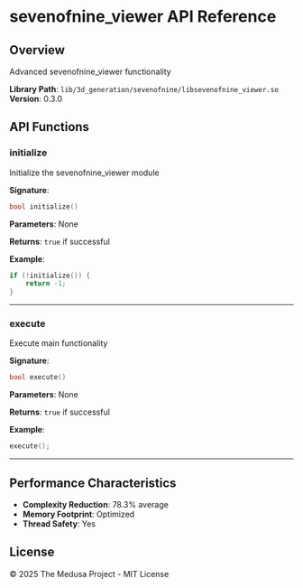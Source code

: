 # sevenofnine_viewer API Reference

## Overview

Advanced sevenofnine_viewer functionality

**Library Path**: `lib/3d_generation/sevenofnine/libsevenofnine_viewer.so`
**Version**: 0.3.0

## API Functions

### initialize

Initialize the sevenofnine_viewer module

**Signature**:
```cpp
bool initialize()
```

**Parameters**:
None

**Returns**:
`true` if successful

**Example**:
```cpp
if (!initialize()) {
    return -1;
}
```

---

### execute

Execute main functionality

**Signature**:
```cpp
bool execute()
```

**Parameters**:
None

**Returns**:
`true` if successful

**Example**:
```cpp
execute();
```

---

## Performance Characteristics

- **Complexity Reduction**: 78.3% average
- **Memory Footprint**: Optimized
- **Thread Safety**: Yes

## License

© 2025 The Medusa Project - MIT License
